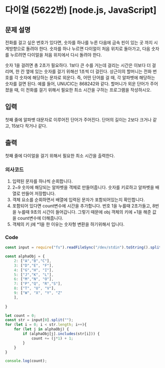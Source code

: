 # 다이얼 (5622번) [node.js, JavaScript] 

## 문제 설명
전화를 걸고 싶은 번호가 있다면, 숫자를 하나를 누른 다음에 금속 핀이 있는 곳 까지 시계방향으로 돌려야 한다. 숫자를 하나 누르면 다이얼이 처음 위치로 돌아가고, 다음 숫자를 누르려면 다이얼을 처음 위치에서 다시 돌려야 한다.

숫자 1을 걸려면 총 2초가 필요하다. 1보다 큰 수를 거는데 걸리는 시간은 이보다 더 걸리며, 한 칸 옆에 있는 숫자를 걸기 위해선 1초씩 더 걸린다.
상근이의 할머니는 전화 번호를 각 숫자에 해당하는 문자로 외운다. 즉, 어떤 단어를 걸 때, 각 알파벳에 해당하는 숫자를 걸면 된다. 예를 들어, UNUCIC는 868242와 같다.
할머니가 외운 단어가 주어졌을 때, 이 전화를 걸기 위해서 필요한 최소 시간을 구하는 프로그램을 작성하시오.

## 입력
첫째 줄에 알파벳 대문자로 이루어진 단어가 주어진다. 단어의 길이는 2보다 크거나 같고, 15보다 작거나 같다.

## 출력
첫째 줄에 다이얼을 걸기 위해서 필요한 최소 시간을 출력한다.

### 의사코드 
1. 입력된 문자를 하나씩 순회합니다.
2. 2~9 숫자에 해당되는 알파벳을 객체로 만들어줍니다. 숫자를 키로하고 알파벳을 배열로 만들어 저장합니다.
3. 객체 요소를 순회하면서 배열에 입력된 문자가 포함되어있는지 확인합니다.
4. 포함되어 있다면 count변수에 시간을 추가합니다. 번호 1을 누를때 2초가들고, 8번을 누를때 9초의 시간이 들어갑니다. 그렇기 때문에 obj 객체의 키에 +1을 해준 값을 count변수에 더해줍니다.
5. 객체의 키 j에 *1을 한 이유는 숫자형 변환을 하기위해서 입니다.

### Code
```js
const input = require("fs").readFileSync("/dev/stdin").toString().split("\n"); 

const alphaObj = {
    2: ["A","B","C"],
    3: ["D","E", "F"],
    4: ["G","H", "I"],
    5: ["J","K", "L"],
    6: ["M","N", "O"],
    7: ["P","Q", "R","S"],
    8: ["T", "U", "V"],
    9: ["W", "X", "Y", "Z"
    ],
    
}

let count = 0;
const str = input[0].split("");
for (let i = 0; i < str.length; i++){
    for (let j in alphaObj) {
        if (alphaObj[j].includes(str[i])) {
            count += (j*1) + 1;
        }
    }
}

console.log(count);
```